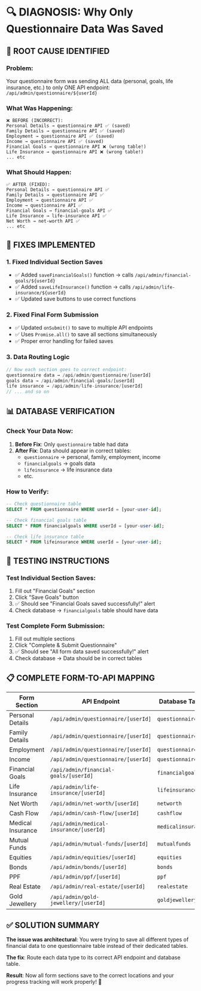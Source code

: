# 🔍 **DIAGNOSIS: Why Only Questionnaire Data Was Saved**

## 🚨 **ROOT CAUSE IDENTIFIED**

### **Problem**: 
Your questionnaire form was sending ALL data (personal, goals, life insurance, etc.) to only ONE API endpoint: `/api/admin/questionnaire/${userId}`

### **What Was Happening**:
```
❌ BEFORE (INCORRECT):
Personal Details → questionnaire API ✅ (saved)
Family Details → questionnaire API ✅ (saved) 
Employment → questionnaire API ✅ (saved)
Income → questionnaire API ✅ (saved)
Financial Goals → questionnaire API ❌ (wrong table!)
Life Insurance → questionnaire API ❌ (wrong table!)
... etc
```

### **What Should Happen**:
```
✅ AFTER (FIXED):
Personal Details → questionnaire API ✅
Family Details → questionnaire API ✅
Employment → questionnaire API ✅
Income → questionnaire API ✅
Financial Goals → financial-goals API ✅
Life Insurance → life-insurance API ✅
Net Worth → net-worth API ✅
... etc
```

## 🔧 **FIXES IMPLEMENTED**

### **1. Fixed Individual Section Saves**
- ✅ Added `saveFinancialGoals()` function → calls `/api/admin/financial-goals/${userId}`
- ✅ Added `saveLifeInsurance()` function → calls `/api/admin/life-insurance/${userId}`
- ✅ Updated save buttons to use correct functions

### **2. Fixed Final Form Submission**
- ✅ Updated `onSubmit()` to save to multiple API endpoints
- ✅ Uses `Promise.all()` to save all sections simultaneously
- ✅ Proper error handling for failed saves

### **3. Data Routing Logic**
```typescript
// Now each section goes to correct endpoint:
questionnaire data → /api/admin/questionnaire/[userId]
goals data → /api/admin/financial-goals/[userId]  
life insurance → /api/admin/life-insurance/[userId]
// ... and so on
```

## 📊 **DATABASE VERIFICATION**

### **Check Your Data Now**:
1. **Before Fix**: Only `questionnaire` table had data
2. **After Fix**: Data should appear in correct tables:
   - `questionnaire` → personal, family, employment, income
   - `financialgoals` → goals data
   - `lifeinsurance` → life insurance data
   - etc.

### **How to Verify**:
```sql
-- Check questionnaire table
SELECT * FROM questionnaire WHERE userId = [your-user-id];

-- Check financial goals table  
SELECT * FROM financialgoals WHERE userId = [your-user-id];

-- Check life insurance table
SELECT * FROM lifeinsurance WHERE userId = [your-user-id];
```

## 🎯 **TESTING INSTRUCTIONS**

### **Test Individual Section Saves**:
1. Fill out "Financial Goals" section
2. Click "Save Goals" button
3. ✅ Should see "Financial Goals saved successfully!" alert
4. Check database → `financialgoals` table should have data

### **Test Complete Form Submission**:
1. Fill out multiple sections
2. Click "Complete & Submit Questionnaire"
3. ✅ Should see "All form data saved successfully!" alert
4. Check database → Data should be in correct tables

## 📋 **COMPLETE FORM-TO-API MAPPING**

| Form Section | API Endpoint | Database Table |
|-------------|-------------|----------------|
| Personal Details | `/api/admin/questionnaire/[userId]` | `questionnaire` |
| Family Details | `/api/admin/questionnaire/[userId]` | `questionnaire` |
| Employment | `/api/admin/questionnaire/[userId]` | `questionnaire` |
| Income | `/api/admin/questionnaire/[userId]` | `questionnaire` |
| Financial Goals | `/api/admin/financial-goals/[userId]` | `financialgoals` |
| Life Insurance | `/api/admin/life-insurance/[userId]` | `lifeinsurance` |
| Net Worth | `/api/admin/net-worth/[userId]` | `networth` |
| Cash Flow | `/api/admin/cash-flow/[userId]` | `cashflow` |
| Medical Insurance | `/api/admin/medical-insurance/[userId]` | `medicalinsurance` |
| Mutual Funds | `/api/admin/mutual-funds/[userId]` | `mutualfunds` |
| Equities | `/api/admin/equities/[userId]` | `equities` |
| Bonds | `/api/admin/bonds/[userId]` | `bonds` |
| PPF | `/api/admin/ppf/[userId]` | `ppf` |
| Real Estate | `/api/admin/real-estate/[userId]` | `realestate` |
| Gold Jewellery | `/api/admin/gold-jewellery/[userId]` | `goldjewellery` |

## ✅ **SOLUTION SUMMARY**

**The issue was architectural**: You were trying to save all different types of financial data to one questionnaire table instead of their dedicated tables.

**The fix**: Route each data type to its correct API endpoint and database table.

**Result**: Now all form sections save to the correct locations and your progress tracking will work properly! 🎉
